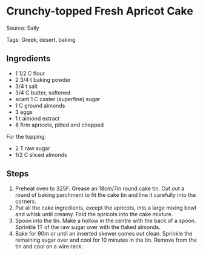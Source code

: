 # Crunchy-topped Fresh Apricot Cake

Source: Sally

Tags: Greek, desert, baking

## Ingredients

* 1 1/2 C flour
* 2 3/4 t baking powder
* 3/4 t salt
* 3/4 C butter, softened
* scant 1 C caster (superfine) sugar
* 1 C ground almonds
* 3 eggs
* 1 t almond extract
* 8 firm apricots, pitted and chopped

For the topping:

* 2 T raw sugar
* 1/2 C sliced almonds

## Steps

1. Preheat oven to 325F.  Grease an 18cm/7in round cake tin.  Cut out a round of baking parchment to fit the cake tin and line it carefully into the corners.
2. Put all the cake ingredients, except the apricots, into a large mixing bowl and whisk until creamy.  Fold the apricots into the cake mixture.
3. Spoon into the tin.  Make a hollow in the centre with the back of a spoon.  Sprinkle 1T of the raw sugar over with the flaked almonds.
4. Bake for 90m or until an inserted skewer comes out clean.  Sprinkle the remaining sugar over and cool for 10 minutes in the tin.  Remove from the tin and cool on a wire rack.
